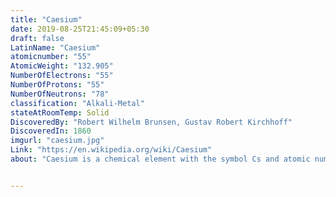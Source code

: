 ```yaml
---
title: "Caesium"
date: 2019-08-25T21:45:09+05:30
draft: false
LatinName: "Caesium"
atomicnumber: "55"
AtomicWeight: "132.905"
NumberOfElectrons: "55"
NumberOfProtons: "55"
NumberOfNeutrons: "78" 
classification: "Alkali-Metal"
stateAtRoomTemp: Solid
DiscoveredBy: "Robert Wilhelm Brunsen, Gustav Robert Kirchhoff" 
DiscoveredIn: 1860
imgurl: "caesium.jpg"
Link: "https://en.wikipedia.org/wiki/Caesium"
about: "Caesium is a chemical element with the symbol Cs and atomic number 55. It is a soft, silvery-golden alkali metal with a melting point of 28.5 °C, which makes it one of only five elemental metals that are liquid at or near room temperature. Caesium has physical and chemical properties similar to those of rubidium and potassium. The most reactive of all metals, it is pyrophoric and reacts with water even at −116 °C. It is the least electronegative element, with a value of 0.79 on the Pauling scale. It has only one stable isotope, caesium-133. Caesium is mined mostly from pollucite, while the radioisotopes, especially caesium-137, a fission product, are extracted from waste produced by nuclear reactors."


---
```


